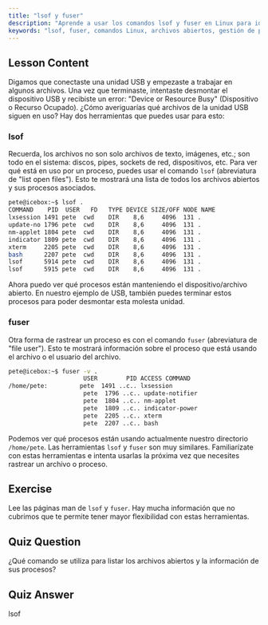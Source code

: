 ```yaml
---
title: "lsof y fuser"
description: "Aprende a usar los comandos lsof y fuser en Linux para identificar procesos que utilizan archivos. Comprende los errores "Device or Resource Busy" y gestiona los archivos abiertos de forma eficaz."
keywords: "lsof, fuser, comandos Linux, archivos abiertos, gestión de procesos, tutorial Linux, guía para principiantes, dispositivo ocupado"
---
```


## Lesson Content

Digamos que conectaste una unidad USB y empezaste a trabajar en algunos archivos. Una vez que terminaste, intentaste desmontar el dispositivo USB y recibiste un error: "Device or Resource Busy" (Dispositivo o Recurso Ocupado). ¿Cómo averiguarías qué archivos de la unidad USB siguen en uso? Hay dos herramientas que puedes usar para esto:

### lsof

Recuerda, los archivos no son solo archivos de texto, imágenes, etc.; son todo en el sistema: discos, pipes, sockets de red, dispositivos, etc. Para ver qué está en uso por un proceso, puedes usar el comando `lsof` (abreviatura de "list open files"). Esto te mostrará una lista de todos los archivos abiertos y sus procesos asociados.

```bash
pete@icebox:~$ lsof .
COMMAND    PID  USER   FD   TYPE DEVICE SIZE/OFF NODE NAME
lxsession 1491 pete  cwd    DIR    8,6     4096  131 .
update-no 1796 pete  cwd    DIR    8,6     4096  131 .
nm-applet 1804 pete  cwd    DIR    8,6     4096  131 .
indicator 1809 pete  cwd    DIR    8,6     4096  131 .
xterm     2205 pete  cwd    DIR    8,6     4096  131 .
bash      2207 pete  cwd    DIR    8,6     4096  131 .
lsof      5914 pete  cwd    DIR    8,6     4096  131 .
lsof      5915 pete  cwd    DIR    8,6     4096  131 .
```

Ahora puedo ver qué procesos están manteniendo el dispositivo/archivo abierto. En nuestro ejemplo de USB, también puedes terminar estos procesos para poder desmontar esta molesta unidad.

### fuser

Otra forma de rastrear un proceso es con el comando `fuser` (abreviatura de "file user"). Esto te mostrará información sobre el proceso que está usando el archivo o el usuario del archivo.

```bash
pete@icebox:~$ fuser -v .
                     USER        PID ACCESS COMMAND
/home/pete:         pete  1491 ..c.. lxsession
                     pete  1796 ..c.. update-notifier
                     pete  1804 ..c.. nm-applet
                     pete  1809 ..c.. indicator-power
                     pete  2205 ..c.. xterm
                     pete  2207 ..c.. bash
```

Podemos ver qué procesos están usando actualmente nuestro directorio `/home/pete`. Las herramientas `lsof` y `fuser` son muy similares. Familiarízate con estas herramientas e intenta usarlas la próxima vez que necesites rastrear un archivo o proceso.

## Exercise

Lee las páginas man de `lsof` y `fuser`. Hay mucha información que no cubrimos que te permite tener mayor flexibilidad con estas herramientas.

## Quiz Question

¿Qué comando se utiliza para listar los archivos abiertos y la información de sus procesos?

## Quiz Answer

lsof
